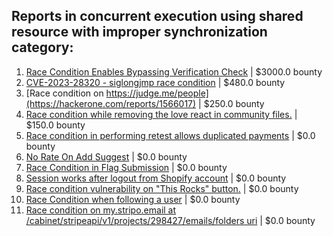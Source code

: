 ## Reports in concurrent execution using shared resource with improper synchronization category:
1. [Race Condition Enables Bypassing Verification Check](https://hackerone.com/reports/2110030) | $3000.0 bounty
2. [ CVE-2023-28320 - siglongjmp race condition](https://hackerone.com/reports/1990421) | $480.0 bounty
3. [Race condition on https://judge.me/people](https://hackerone.com/reports/1566017) | $250.0 bounty
4. [Race condition while removing the love react in community files.](https://hackerone.com/reports/996141) | $150.0 bounty
5. [Race condition in performing retest allows duplicated payments](https://hackerone.com/reports/429026) | $0.0 bounty
6. [No Rate On Add Suggest](https://hackerone.com/reports/481654) | $0.0 bounty
7. [Race Condition in Flag Submission](https://hackerone.com/reports/454949) | $0.0 bounty
8. [Session works after logout from Shopify account](https://hackerone.com/reports/340191) | $0.0 bounty
9. [Race condition vulnerability on "This Rocks" button.](https://hackerone.com/reports/474021) | $0.0 bounty
10. [Race Condition when following a user](https://hackerone.com/reports/927384) | $0.0 bounty
11. [Race condition on my.stripo.email at /cabinet/stripeapi/v1/projects/298427/emails/folders uri](https://hackerone.com/reports/994051) | $0.0 bounty